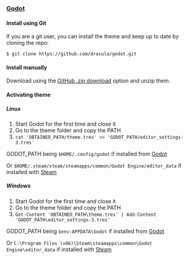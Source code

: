 ### [Godot](https://godotengine.org)

#### Install using Git

If you are a git user, you can install the theme and keep up to date by cloning the repo:

    $ git clone https://github.com/dracula/godot.git

#### Install manually

Download using the [GitHub .zip download](https://github.com/dracula/godot/archive/master.zip) option and unzip them.

#### Activating theme

##### Linux

1. Start Godot for the first time and close it
2. Go to the theme folder and copy the PATH
3. ```cat 'OBTAINED_PATH/theme.tres' >> 'GODOT_PATH/editor_settings-3.tres'```

GODOT_PATH being ```$HOME/.config/godot``` if installed from [Godot](https://godotengine.org)

Or ```$HOME/.steam/steam/steamapps/common/Godot Engine/editor_data``` if installed with [Steam](https://store.steampowered.com)

##### Windows

1. Start Godot for the first time and close it
2. Go to the theme folder and copy the PATH
3. ```Get-Content 'OBTAINED_PATH\theme.tres' | Add-Content 'GODOT_PATH\editor_settings-3.tres'```

GODOT_PATH being ```$env:APPDATA\Godot``` if installed from [Godot](https://godotengine.org)

Or ```C:\Program Files (x86)\Steam\steamapps\common\Godot Engine\editor_data``` if installed with [Steam](https://store.steampowered.com)
